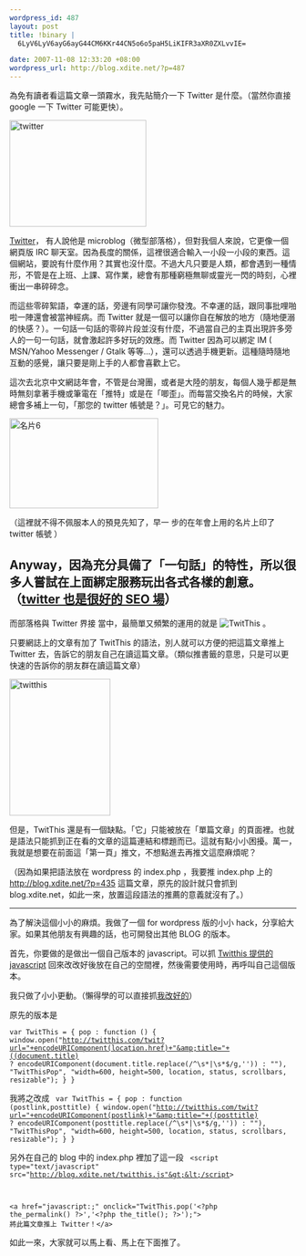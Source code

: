 ```yaml
--- 
wordpress_id: 487
layout: post
title: !binary |
  6LyV6LyV6ayG6ayG44CM6KKr44CN5o6o5paH5LiKIFR3aXR0ZXLvvIE=

date: 2007-11-08 12:33:20 +08:00
wordpress_url: http://blog.xdite.net/?p=487
---
```

為免有讀者看這篇文章一頭霧水，我先貼簡介一下 Twitter 是什麼。（當然你直接 google 一下 Twitter 可能更快）。

<a href="http://www.flickr.com/photos/14765209@N00/1913184427/" title="相片分享"><img src="http://farm3.static.flickr.com/2218/1913184427_24437766bd_m.jpg" alt="twitter" height="187" width="240" /></a>


<a href="http://twitter.com">Twitter</a>， 有人說他是 microblog（微型部落格），但對我個人來說，它更像一個網頁版 IRC 聊天室。因為長度的關係，這裡很適合輸入一小段一小段的東西。這個網站，要說有什麼作用？其實也沒什麼。不過大凡只要是人類，都會遇到一種情形，不管是在上班、上課、寫作業，總會有那種窮極無聊或靈光一閃的時刻，心裡衝出一串碎碎念。

而這些零碎絮語，幸運的話，旁邊有同學可讓你發洩。不幸運的話，跟同事批哩啪啦一陣還會被當神經病。而 Twitter 就是一個可以讓你自在解放的地方（隨地便溺的快感？）。一句話一句話的零碎片段並沒有什麼，不過當自己的主頁出現許多旁人的一句一句話，就會激起許多好玩的效應。而 Twitter 因為可以綁定 IM ( MSN/Yahoo Messenger / Gtalk 等等...），還可以透過手機更新。這種隨時隨地互動的感覺，讓只要是剛上手的人都會喜歡上它。

這次去北京中文網誌年會，不管是台灣團，或者是大陸的朋友，每個人幾乎都是無時無刻拿著手機或筆電在「推特」或是在「唧歪」。而每當交換名片的時候，大家總會多補上一句，「那您的 twitter 帳號是？」。可見它的魅力。

<a href="http://www.flickr.com/photos/14765209@N00/1776236443/" title="相片分享"><img src="http://farm3.static.flickr.com/2203/1776236443_e0b1fb2138_o.jpg" alt="名片6" height="158" width="261" /></a>

（這裡就不得不佩服本人的預見先知了，早一 步的在年會上用的名片上印了 twitter 帳號 ）

Anyway，因為充分具備了「一句話」的特性，所以很多人嘗試在上面綁定服務玩出各式各樣的創意。（<a href="http://blog.xdite.net/?p=435">twitter 也是很好的 SEO 場</a>）
---------------
而部落格與 Twitter 界接 當中，最簡單又頻繁的運用的就是 <img src="http://s3.chuug.com/chuug.twitthis.resources/twitthis_grey_72x22.gif" alt="TwitThis" style="border: medium none ;" /> 。

只要網誌上的文章有加了 TwitThis 的語法，別人就可以方便的把這篇文章推上 Twitter 去，告訴它的朋友自己在讀這篇文章。（類似推書籤的意思，只是可以更快速的告訴你的朋友群在讀這篇文章）

<a href="http://www.flickr.com/photos/14765209@N00/1913437583/" title="相片分享"><img src="http://farm3.static.flickr.com/2366/1913437583_3425da397b_m.jpg" alt="twitthis" height="240" width="177" /></a>

但是，TwitThis 還是有一個缺點。「它」只能被放在「單篇文章」的頁面裡。也就是語法只能抓到正在看的文章的這篇連結和標題而已。這就有點小小困擾。萬一，我就是想要在前面這「第一頁」推文，不想點進去再推文這麼麻煩呢？

（因為如果把語法放在 wordpress 的 index.php ，我要推 index.php 上的 http://blog.xdite.net/?p=435 這篇文章，原先的設計就只會抓到 blog.xdite.net，如此一來，放置這段語法的推薦的意義就沒有了。）

----
為了解決這個小小的麻煩。我做了一個 for wordpress 版的小小 hack，分享給大家。如果其他朋友有興趣的話，也可開發出其他 BLOG 的版本。

首先，你要做的是做出一個自己版本的 javascript。可以抓 <a href="http://s3.chuug.com/chuug.twitthis.scripts/twitthis.js">Twitthis 提供的 javascript</a> 回來改改好後放在自己的空間裡，然後需要使用時，再呼叫自己這個版本。

我只做了小小更動。（懶得學的可以直接抓<a href="http://blog.xdite.net/twitthis.js">我改好的</a>）

原先的版本是

<code>var TwitThis = {
	pop : function () {
		window.open("http://twitthis.com/twit?url="+encodeURIComponent(location.href)+"&amp;title="+((document.title) ? encodeURIComponent(document.title.replace(/^\s*|\s*$/g,'')) : ""), "TwitThisPop", "width=600, height=500, location, status, scrollbars, resizable");
	}
}</code>

我將之改成
<code>
var TwitThis = {
	pop : function (postlink,posttitle) {
		window.open("http://twitthis.com/twit?url="+encodeURIComponent(postlink)+"&amp;title="+((posttitle) ? encodeURIComponent(posttitle.replace(/^\s*|\s*$/g,'')) : ""), "TwitThisPop", "width=600, height=500, location, status, scrollbars, resizable");
	}
}</code>

另外在自己的 blog 中的 index.php 裡加了這一段
<code>
&lt;script type="text/javascript" src="http://blog.xdite.net/twitthis.js"&gt;&lt;/script&gt;

&lt;a href="javascript:;" onclick="TwitThis.pop('&lt;?php the_permalink() ?&gt;','&lt;?php the_title(); ?&gt;');"&gt; 將此篇文章推上 Twitter！&lt;/a&gt; 
</code>

如此一來，大家就可以馬上看、馬上在下面推了。

